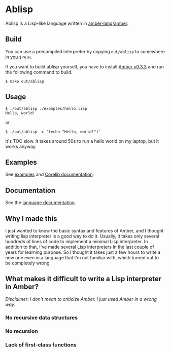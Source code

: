 # Ablisp

Ablisp is a Lisp-like language written in [amber-lang/amber](https://github.com/amber-lang/amber).

## Build
You can use a precompiled interpreter by copying `out/ablisp` to somewhere in you `$PATH`.

If you want to build ablisp yourself, you have to install [Amber v0.3.3](https://github.com/amber-lang/amber/releases/tag/0.3.3-alpha) and run the following command to build.

```
$ make out/ablisp
```


## Usage

```
$ ./out/ablisp ./examples/hello.lisp
Hello, world!
```

or

```
$ ./out/ablisp -c '(echo "Hello, world!")'
```

It's TOO slow. It takes around 50s to run a hello world on my laptop, but it works anyway.

## Examples

See [examples](https://github.com/genkami/Ablisp/tree/main/examples) and [Corelib documentation](./docs/corelib.md).

## Documentation

See the [language documentation](./docs/language.md).

## Why I made this
I just wanted to know the basic syntax and features of Amber, and I thought writing lisp interpreter is a good way to do it.
Usually, it takes only several hundreds of lines of code to implement a minimal Lisp interpreter.
In addition to that, I've made several Lisp interpreters in the last couple of years for learning purpose.
So I thought it takes just a few hours to write a new one even in a language that I'm not familiar with, which turned out to be completely wrong.

## What makes it difficult to write a Lisp interpreter in Amber?

*Disclaimer: I don't mean to criticize Amber. I just used Amber in a wrong way.*

### No recursive data structures

### No recursion

### Lack of first-class functions
